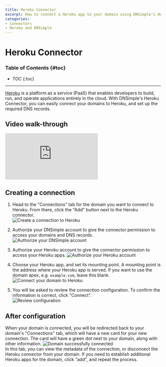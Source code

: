 ```yaml
---
title: Heroku Connector
excerpt: How to connect a Heroku app to your domain using DNSimple's Heroku Connector
categories:
- Connectors
- Heroku and DNSimple
---
```


# Heroku Connector

### Table of Contents {#toc}

* TOC
{:toc}

---

[Heroku](https://www.heroku.com) is a platform as a service (PaaS) that enables developers to build, run, and operate applications entirely in the cloud. With DNSimple's Heroku Connector, you can easily connect your domains to Heroku, and set up the required DNS records.

## Video walk-through

<div class="mb4 aspect-ratio aspect-ratio--16x9 z-0">
  <iframe src="https://www.youtube.com/embed/Z1I0L1aSIA8" class="aspect-ratio--object" frameborder="0" allow="accelerometer; autoplay; clipboard-write; encrypted-media; gyroscope; picture-in-picture" allowfullscreen=""></iframe>
</div>

## Creating a connection

1. Head to the "Connections" tab for the domain you want to connect to Heroku. From there, click the "Add" button next to the Heroku connector.  
   ![Create a connection to Heroku](/files/heroku-connector-add-connector.png)


2. Authorize your DNSimple account to give the connector permission to access your domains and DNS records.
   ![Authorize your DNSimple account](/files/heroku-connector-authenticate-dnsimple.png)
   

3. Authorize your Heroku account to give the connector permission to access your Heroku apps.
![Authorize your Heroku account](/files/heroku-connector-connect-heroku.png)
   

4. Choose your Heroku app, and set its mounting point.
   <info>
   A mounting point is the address where your Heroku app is served. If you want to use the domain apex, e.g. `example.com`, leave this blank.
   </info>  
   ![Connect your domain to Heroku](/files/heroku-connector-connect-domain.png)
   

5. You will be asked to review the connection configuration. To confirm the information is correct, click "Connect".   
![Review configuration](/files/heroku-connector-confirm-config.png)
   
## After configuration
   
When your domain is connected, you will be redirected back to your domain's "Connections" tab, which will have a new card for your new connection. The card will have a green dot next to your domain, along with other information.
![Domain successfully connected](/files/heroku-connector-domain-connected.png)  
In this tab, you can view the metadata of the connection, or disconnect the Heroku connector from your domain. If you need to establish additional Heroku apps for the domain, click "add", and repeat the process.
   

